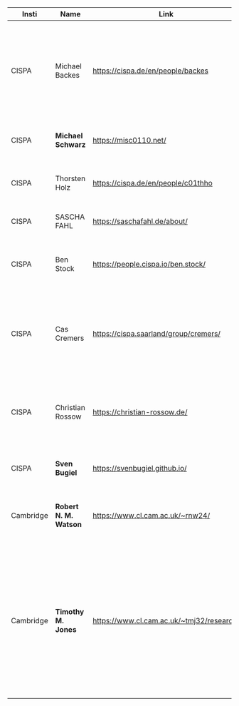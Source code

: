 | Insti | Name | Link | Area |
| --- | --- | --- | --- |
| CISPA | Michael Backes | https://cispa.de/en/people/backes  |the protection of personal data, especially in medicine, as well as on trustworthy methods for machine learning and on universal solutions for software and system security |
| CISPA | **Michael Schwarz** | https://misc0110.net/ | microarchitectural side-channel attacks and system security |
| CISPA | Thorsten Holz | https://cispa.de/en/people/c01thho | technical aspects of secure systems, with a specific focus on systems security |
| CISPA | SASCHA FAHL | https://saschafahl.de/about/ | computer security and privacy with human factors |
| CISPA | Ben Stock | https://people.cispa.io/ben.stock/ | Web Security, Network Security, Reverse Engineering, and Vulnerability Notifications |
| CISPA | Cas Cremers | https://cispa.saarland/group/cremers/ | security protocols, formal methods, applied cryptography, analysis tools, automated verification, protocols and standards |
| CISPA | Christian Rossow | https://christian-rossow.de/ | Cyber Threats(e.g., malware), Network Security, and Privacy	Program Analysis and Attack Traceback |
| CISPA | **Sven Bugiel** | https://svenbugiel.github.io/ | (mobile) operating system security and trusted computing |
| Cambridge | **Robert N. M. Watson** | https://www.cl.cam.ac.uk/~rnw24/ | Security, Networks and Operating Systems, and Computer Architecture |
| Cambridge | **Timothy M. Jones** | https://www.cl.cam.ac.uk/~tmj32/research/ | extracting the many different forms of parallelism from applications (e.g. thread-level, data-level, memory-level) to increase performance and address energy-efficiency and reliability challenges within compilers, binary translators and microarchitectures |
